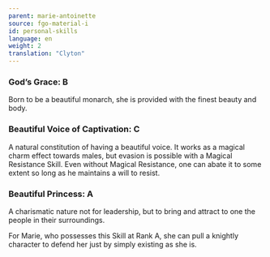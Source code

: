 ```yaml
---
parent: marie-antoinette
source: fgo-material-i
id: personal-skills
language: en
weight: 2
translation: "Clyton"
---
```


### God’s Grace: B

Born to be a beautiful monarch, she is provided with the finest beauty and body.

### Beautiful Voice of Captivation: C

A natural constitution of having a beautiful voice. It works as a magical charm effect towards males, but evasion is possible with a Magical Resistance Skill. Even without Magical Resistance, one can abate it to some extent so long as he maintains a will to resist.

### Beautiful Princess: A

A charismatic nature not for leadership, but to bring and attract to one the people in their surroundings.

For Marie, who possesses this Skill at Rank A, she can pull a knightly character to defend her just by simply existing as she is.
